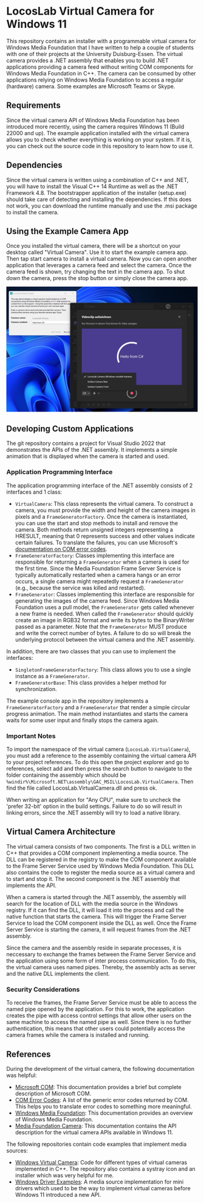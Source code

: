 # LocosLab Virtual Camera for Windows 11

This repository contains an installer with a programmable virtual camera for Windows Media Foundation that I have written to help a couple of students with one of their projects at the University Duisburg-Essen. The virtual camera provides a .NET assembly that enables you to build .NET applications providing a camera feed without writing COM components for Windows Media Foundation in C++. The camera can be consumed by other applications relying on Windows Media Foundation to access a regular (hardware) camera. Some examples are Microsoft Teams or Skype.

## Requirements

Since the virtual camera API of Windows Media Foundation has been introduced more recently, using the camera requires Windows 11 (Build 22000 and up). The example application installed with the virtual camera allows you to check whether everything is working on your system. If it is, you can check out the source code in this repository to learn how to use it.

## Dependencies

Since the virtual camera is written using a combination of C++ and .NET, you will have to install the Visual C++ 14 Runtime as well as the .NET Framework 4.8. The bootstrapper application of the installer (setup.exe) should take care of detecting and installing the dependencies. If this does not work, you can download the runtime manually and use the .msi package to install the camera.

## Using the Example Camera App

Once you installed the virtual camera, there will be a shortcut on your desktop called "Virtual Camera". Use it to start the example camera app. Then tap start camera to install a virtual camera. Now you can open another application that leverages a camera feed and select the camera. Once the camera feed is shown, try changing the text in the camera app. To shut down the camera, press the stop button or simply close the camera app.

![Screenshot of a Virtual Camera in Microsoft Teams](Screenshot.jpg)

## Developing Custom Applications

The git repository contains a project for Visual Studio 2022 that demonstrates the APIs of the .NET assembly. It implements a simple animation that is displayed when the camera is started and used.

### Application Programming Interface

The application programming interface of the .NET assembly consists of 2 interfaces and 1 class:

- `VirtualCamera`: This class represents the virtual camera. To construct a camera, you must provide the width and height of the camera images in pixels and a `FrameGeneratorFactory`. Once the camera is instantiated, you can use the start and stop methods to install and remove the camera. Both methods return unsigned integers representing a HRESULT, meaning that 0 represents success and other values indicate certain failures. To translate the failures, you can use Microsoft's [documentation on COM error codes](https://learn.microsoft.com/en-us/windows/win32/com/com-error-codes-1).
- `FrameGeneratorFactory`: Classes implementing this interface are responsible for returning a `FrameGenerator` when a camera is used for the first time. Since the Media Foundation Frame Server Service is typically automatically restarted when a camera hangs or an error occurs, a single camera might repeatedly request a `FrameGenerator` (e.g., because the service was killed and restarted). 
- `FrameGenerator`: Classes implementing this interface are responsible for generating the images of the camera feed. Since Windows Media Foundation uses a pull model, the `FrameGenerator` gets called whenever a new frame is needed. When called the `FrameGenerator` should quickly create an image in RGB32 format and write its bytes to the BinaryWriter passed as a parameter. Note that the `FrameGenerator` MUST produce and write the correct number of bytes. A failure to do so will break the underlying protocol between the virtual camera and the .NET assembly. 

In addition, there are two classes that you can use to implement the interfaces:
- `SingletonFrameGeneratorFactory`: This class allows you to use a single instance as a `FrameGenerator`.
- `FrameGeneratorBase`: This class provides a helper method for synchronization.

The example console app in the repository implements a `FrameGeneratorFactory` and a `FrameGenerator` that render a simple circular progress animation. The main method instantiates and starts the camera waits for some user input and finally stops the camera again.

### Important Notes

To import the namespace of the virtual camera (`LocosLab.VirtualCamera`), you must add a reference to the assembly containing the virtual camera API to your project references. To do this open the project explorer and go to references, select add and then press the search button to navigate to the folder containing the assembly which should be `%windir%\Microsoft.NET\assembly\GAC_MSIL\LocosLab.VirtualCamera`. Then find the file called LocosLab.VirtualCamera.dll and press ok. 

When writing an application for "Any CPU", make sure to uncheck the 'prefer 32-bit' option in the build settings. Failure to do so will result in linking errors, since the .NET assembly will try to load a native library.

## Virtual Camera Architecture

The virtual camera consists of two components. The first is a DLL written in C++ that provides a COM component implementing a media source. The DLL can be registered in the registry to make the COM component available to the Frame Server Service used by Windows Media Foundation. This DLL also contains the code to register the media source as a virtual camera and to start and stop it. The second component is the .NET assembly that implements the API. 

When a camera is started through the .NET assembly, the assembly will search for the location of DLL with the media source in the Windows registry. If it can find the DLL, it will load it into the process and call the native function that starts the camera. This will trigger the Frame Server Service to load the COM component inside the DLL as well. Once the Frame Server Service is starting the camera, it will request frames from the .NET assembly.

Since the camera and the assembly reside in separate processes, it is neccessary to exchange the frames between the Frame Server Service and the application using some form of inter process communication. To do this, the virtual camera uses named pipes. Thereby, the assembly acts as server and the native DLL implements the client.

### Security Considerations

To receive the frames, the Frame Server Service must be able to access the named pipe opened by the application. For this to work, the application creates the pipe with access control settings that allow other users on the same machine to access the named pipe as well. Since there is no further authentication, this means that other users could potentially access the camera frames while the camera is installed and running. 

## References

During the development of the virtual camera, the following documentation was helpful:

- [Microsoft COM](https://learn.microsoft.com/en-us/windows/win32/com/the-component-object-model): This documentation provides a brief but complete description of Microsoft COM.
- [COM Error Codes](https://learn.microsoft.com/en-us/windows/win32/com/com-error-codes): A list of the generic error codes returned by COM. This helps you to translate error codes to something more meaningful.
- [Windows Media Foundation](https://learn.microsoft.com/en-us/windows/win32/medfound/media-foundation-programming-guide): This documentation provides an overview of Windows Media Foundation.
- [Media Foundation Camera](https://learn.microsoft.com/en-us/windows/win32/api/mfvirtualcamera/nn-mfvirtualcamera-imfvirtualcamera): This documentation contains the API description for the virtual camera APIs available in Windows 11.

The following repositories contain code examples that implement media sources:

- [Windows Virtual Camera](https://github.com/microsoft/Windows-Camera/tree/master/Samples/VirtualCamera/): Code for different types of virtual cameras implemented in C++. The repository also contains a systray icon and an installer which was very helpful for me.
- [Windows Driver Examples](https://github.com/microsoft/Windows-driver-samples/tree/main/general/SimpleMediaSource/MediaSource): A media source implementation for mini drivers which used to be the way to implement virtual cameras before Windows 11 introduced a new API.

